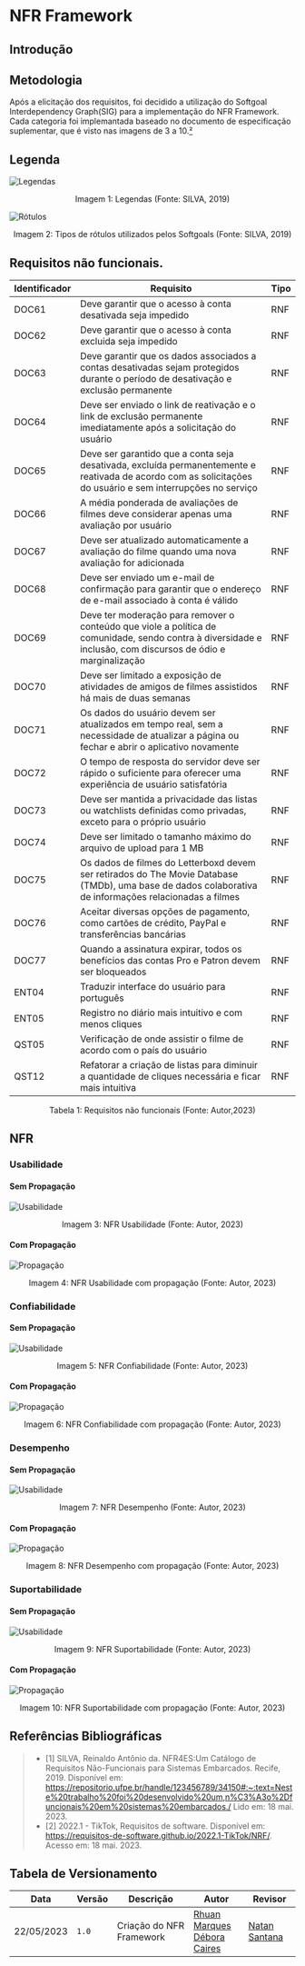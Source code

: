 # NFR Framework

## Introdução



## Metodologia

Após a elicitação dos requisitos, foi decidido a utilização do Softgoal Interdependency Graph(SIG) para a implementação do NFR Framework. Cada categoria foi implemantada baseado no documento de especificação suplementar, que é visto nas imagens de 3 a 10.[²](#ancora2) 

## Legenda

![Legendas](../assets/LegendasNFR.png)

<div style="text-align: center">
<p>Imagem 1: Legendas (Fonte: SILVA, 2019)</p>
</div>

![Rótulos](../assets/RótulosNFR.png)

<div style="text-align: center">
<p>Imagem 2: Tipos de rótulos utilizados pelos Softgoals (Fonte: SILVA, 2019)</p>
</div>

## Requisitos não funcionais.

| Identificador | Requisito | Tipo |
| ------------- | --------- | ---- |
| DOC61 | Deve garantir que o acesso à conta desativada seja impedido | RNF |
| DOC62 | Deve garantir que o acesso à conta excluida seja impedido | RNF |
| DOC63 | Deve garantir que os dados associados a contas desativadas sejam protegidos durante o período de desativação e exclusão permanente | RNF |
| DOC64 | Deve ser enviado o link de reativação e o link de exclusão permanente imediatamente após a solicitação do usuário | RNF |
| DOC65 | Deve ser garantido que a conta seja desativada, excluída permanentemente e reativada de acordo com as solicitações do usuário e sem interrupções no serviço | RNF |
| DOC66 | A média ponderada de avaliações de filmes deve considerar apenas uma avaliação por usuário | RNF |
| DOC67 | Deve ser atualizado automaticamente a avaliação do filme quando uma nova avaliação for adicionada | RNF |
| DOC68 | Deve ser enviado um e-mail de confirmação para garantir que o endereço de e-mail associado à conta é válido	 | RNF |
| DOC69 | Deve ter moderação para remover o conteúdo que viole a política de comunidade, sendo contra à diversidade e inclusão, com discursos de ódio e marginalização | RNF |
| DOC70 | Deve ser limitado a exposição de atividades de amigos de filmes assistidos há mais de duas semanas | RNF |
| DOC71 | Os dados do usuário devem ser atualizados em tempo real, sem a necessidade de atualizar a página ou fechar e abrir o aplicativo novamente | RNF |
| DOC72 | O tempo de resposta do servidor deve ser rápido o suficiente para oferecer uma experiência de usuário satisfatória | RNF |
| DOC73 | Deve ser mantida a privacidade das listas ou watchlists definidas como privadas, exceto para o próprio usuário | RNF |
| DOC74 | Deve ser limitado o tamanho máximo do arquivo de upload para 1 MB | RNF |
| DOC75 | Os dados de filmes do Letterboxd devem ser retirados do The Movie Database (TMDb), uma base de dados colaborativa de informações relacionadas a filmes | RNF |
| DOC76 | Aceitar diversas opções de pagamento, como cartões de crédito, PayPal e transferências bancárias | RNF |
| DOC77 | Quando a assinatura expirar, todos os benefícios das contas Pro e Patron devem ser bloqueados | RNF |
| ENT04 | Traduzir interface do usuário para português | RNF |
| ENT05 | Registro no diário mais intuitivo e com menos cliques | RNF |
| QST05 | Verificação de onde assistir o filme de acordo com o país do usuário | RNF |
| QST12 | Refatorar a criação de listas para diminuir a quantidade de cliques necessária e ficar mais intuitiva | RNF |

<div style="text-align: center">
<p>Tabela 1: Requisitos não funcionais (Fonte: Autor,2023)</p>
</div>

## NFR

### Usabilidade

#### Sem Propagação

![Usabilidade](../assets/NFR/NFR-Usabilidade.jpg)

<div style="text-align: center">
<p>Imagem 3: NFR Usabilidade (Fonte: Autor, 2023)</p>
</div>

#### Com Propagação

![Propagação](../assets/NFR/NFR-Usabilidade.jpg)

<div style="text-align: center">
<p>Imagem 4: NFR Usabilidade com propagação (Fonte: Autor, 2023)</p>
</div>

### Confiabilidade

#### Sem Propagação

![Usabilidade](../assets/NFR/NFR-Confiabilidade.jpg)

<div style="text-align: center">
<p>Imagem 5: NFR Confiabilidade (Fonte: Autor, 2023)</p>
</div>

#### Com Propagação

![Propagação](../assets/NFR/NFR-ConfiabilidadePro.jpg)

<div style="text-align: center">
<p>Imagem 6: NFR Confiabilidade com propagação (Fonte: Autor, 2023)</p>
</div>

### Desempenho

#### Sem Propagação

![Usabilidade](../assets/NFR/NFR-Desempenho.jpg)

<div style="text-align: center">
<p>Imagem 7: NFR Desempenho (Fonte: Autor, 2023)</p>
</div>

#### Com Propagação

![Propagação](../assets/NFR/NFR-DesempenhoPro.jpg)

<div style="text-align: center">
<p>Imagem 8: NFR Desempenho com propagação (Fonte: Autor, 2023)</p>
</div>

### Suportabilidade

#### Sem Propagação

![Usabilidade](../assets/NFR/NFR-Suportabilidade.jpeg)

<div style="text-align: center">
<p>Imagem 9: NFR Suportabilidade (Fonte: Autor, 2023)</p>
</div>

#### Com Propagação

![Propagação](../assets/NFR/NFR-SuportabilidadePro.jpg)

<div style="text-align: center">
<p>Imagem 10: NFR Suportabilidade com propagação (Fonte: Autor, 2023)</p>
</div>

## Referências Bibliográficas

> - <a id="ancora1"></a>[1] SILVA, Reinaldo Antônio da. NFR4ES:Um Catálogo de Requisitos Não-Funcionais para Sistemas Embarcados. Recife, 2019. Disponível em: <https://repositorio.ufpe.br/handle/123456789/34150#:~:text=Neste%20trabalho%20foi%20desenvolvido%20um,n%C3%A3o%2Dfuncionais%20em%20sistemas%20embarcados./> Lido em: 18 mai. 2023.
> - <a id="ancora2"></a>[2] 2022.1 - TikTok, Requisitos de software. Disponível em: <https://requisitos-de-software.github.io/2022.1-TikTok/NRF/>. Acesso em: 18 mai. 2023.

## Tabela de Versionamento

| Data | Versão | Descrição | Autor | Revisor |
| ---- | ------ | --------- | ----- | ------- |
| 22/05/2023 | `1.0`  | Criação do NFR Framework | [Rhuan Marques](https://github.com/RhuanMr)</br> [Débora Caires](https://github.com/deboracaires) | [Natan Santana](https://github.com/Neitan2001) |